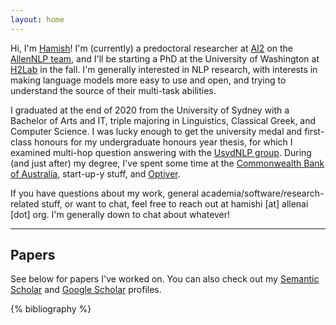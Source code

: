 ```yaml
---
layout: home
---
```


Hi, I'm <a href="#" data-tooltip="[ˈheɪmɪʃ]">Hamish</a>! I'm (currently) a predoctoral researcher at [AI2](https://allenai.org/) on the [AllenNLP team](https://allenai.org/allennlp), and I'll be starting a PhD at the University of Washington at [H2Lab](https://h2lab.cs.washington.edu/) in the fall. I'm generally interested in NLP research, with interests in making language models more easy to use and open, and trying to understand the source of their multi-task abilities.

I graduated at the end of 2020 from the University of Sydney with a Bachelor of Arts and IT, triple majoring in Linguistics, Classical Greek, and Computer Science. I was lucky enough to get the university medal and first-class honours for my undergraduate honours year thesis, for which I examined multi-hop question answering with the [UsydNLP group](https://usydnlp.info/). During (and just after) my degree, I've spent some time at the [Commonwealth Bank of Australia](https://www.commbank.com.au/), start-up-y stuff, and [Optiver](https://www.optiver.com/).

If you have questions about my work, general academia/software/research-related stuff, or want to chat, feel free to reach out at hamishi [at] allenai [dot] org. I'm generally down to chat about whatever!

<hr>
<h2>Papers</h2>

See below for papers I've worked on. You can also check out my [Semantic Scholar](https://www.semanticscholar.org/author/Hamish-Ivison/2056776606) and [Google Scholar](https://scholar.google.com/citations?user=JxCXMlkAAAAJ) profiles.

{% bibliography %}
